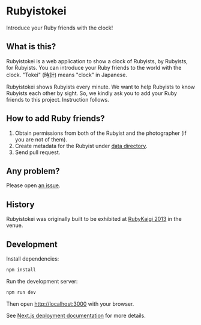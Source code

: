 # Rubyistokei

Introduce your Ruby friends with the clock!

## What is this?

Rubyistokei is a web application to show a clock of Rubyists, by Rubyists, for Rubyists. You can introduce your Ruby friends to the world with the clock. "Tokei" (時計) means "clock" in Japanese.

Rubyistokei shows Rubyists every minute. We want to help Rubyists to know Rubyists each other by sight. So, we kindly ask you to add your Ruby friends to this project. Instruction follows.


## How to add Ruby friends?

1. Obtain permissions from both of the Rubyist and the photographer (if you are not of them).
2. Create metadata for the Rubyist under [data directory](https://github.com/rubyistokei/rubyistokei.github.io/tree/main/data).
3. Send pull request.

## Any problem?

Please open [an issue](https://github.com/rubyistokei/rubyistokei.github.io/issues).

## History

Rubyistokei was originally built to be exhibited at [RubyKaigi 2013](http://rubykaigi.org/2013 "RubyKaigi 2013, May 30 - Jun 1") in the venue.


## Development

Install dependencies:

```bash
npm install
```

Run the development server:

```bash
npm run dev
```

Then open [http://localhost:3000](http://localhost:3000) with your browser.

See [Next.js deployment documentation](https://nextjs.org/docs/deployment) for more details.